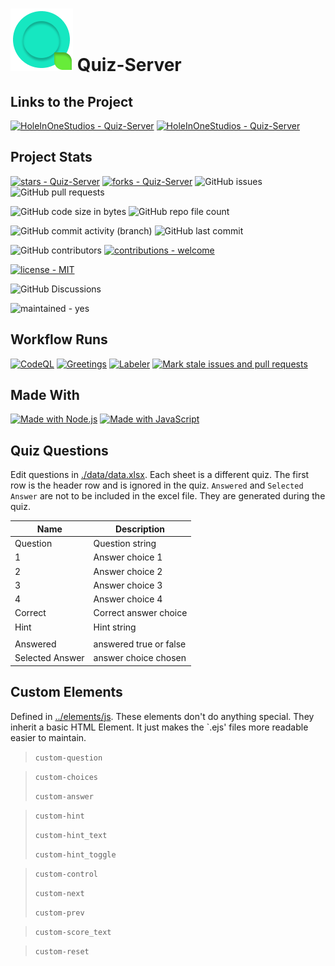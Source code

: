 # ![Logo](public/images/icon.png)    Quiz-Server


## Links to the Project

[![HoleInOneStudios - Quiz-Server](https://img.shields.io/static/v1?label=HoleInOneStudios&message=Quiz-Server&color=blue&logo=github)](https://github.com/HoleInOneStudios/Quiz-Server "Go to GitHub repo")
[![HoleInOneStudios - Quiz-Server](https://img.shields.io/static/v1?label=HoleInOneStudios&message=Quiz-Server&color=blue&logo=npm)](https://www.npmjs.com/package/quiz-server "Go to NPM repo")

## Project Stats

[![stars - Quiz-Server](https://img.shields.io/github/stars/HoleInOneStudios/Quiz-Server?style=social)](https://github.com.HoleInOneStudios/Quiz-Server)    [![forks - Quiz-Server](https://img.shields.io/github/forks/HoleInOneStudios/Quiz-Server?style=social)](https://github.com/HoleInOneStudios/Quiz-Server)
![GitHub issues](https://img.shields.io/github/issues/HoleInOneStudios/Quiz-Server) ![GitHub pull requests](https://img.shields.io/github/issues-pr/HoleInOneStudios/Quiz-Server)

![GitHub code size in bytes](https://img.shields.io/github/languages/code-size/HoleInOneStudios/Quiz-Server)    ![GitHub repo file count](https://img.shields.io/github/directory-file-count/HoleInOneStudios/Quiz-Server)

![GitHub commit activity (branch)](https://img.shields.io/github/commit-activity/w/HoleInOneStudios/Quiz-Server)    ![GitHub last commit](https://img.shields.io/github/last-commit/HoleInOneStudios/Quiz-Server)

![GitHub contributors](https://img.shields.io/github/contributors/HoleInOneStudios/Quiz-Server) [![contributions - welcome](https://img.shields.io/badge/contributions-welcome-blue)](/.github/CONTRIBUTING.md "Go to contributions doc")

[![license - MIT](https://img.shields.io/badge/license-MIT-blue)](https://opensource.org/licenses/MIT "Go to MIT license")

![GitHub Discussions](https://img.shields.io/github/discussions/HoleInOneStudios/Quiz-Server)

![maintained - yes](https://img.shields.io/badge/maintained-yes-blue)

## Workflow Runs

[![CodeQL](https://github.com/HoleInOneStudios/Quiz-Server/actions/workflows/codeql-analysis.yml/badge.svg?branch=main)](https://github.com/HoleInOneStudios/Quiz-Server/actions/workflows/codeql-analysis.yml) [![Greetings](https://github.com/HoleInOneStudios/Quiz-Server/actions/workflows/greetings.yml/badge.svg?branch=main)](https://github.com/HoleInOneStudios/Quiz-Server/actions/workflows/greetings.yml)  [![Labeler](https://github.com/HoleInOneStudios/Quiz-Server/actions/workflows/labeler.yml/badge.svg?branch=main)](https://github.com/HoleInOneStudios/Quiz-Server/actions/workflows/labeler.yml)    [![Mark stale issues and pull requests](https://github.com/HoleInOneStudios/Quiz-Server/actions/workflows/stale.yml/badge.svg?branch=main)](https://github.com/HoleInOneStudios/Quiz-Server/actions/workflows/stale.yml)

## Made With

[![Made with Node.js](https://img.shields.io/badge/Node.js->=12-blue?logo=node.js&logoColor=white)](https://nodejs.org "Go to Node.js homepage")    [![Made with JavaScript](https://img.shields.io/badge/Made_with-JavaScript-blue?logo=javascript&logoColor=white)](https://www.javascript.com/ "Go to JavaScript homepage")

## Quiz Questions

Edit questions in [./data/data.xlsx](./data/data.xlsx). Each sheet is a different quiz. The first row is the header row and is ignored in the quiz. `Answered` and `Selected Answer` are not to be included in the excel file. They are generated during the quiz.

| Name            | Description            |
| --------------- | ---------------------- |
| Question        | Question string        |
| 1               | Answer choice 1        |
| 2               | Answer choice 2        |
| 3               | Answer choice 3        |
| 4               | Answer choice 4        |
| Correct         | Correct answer choice  |
| Hint            | Hint string            |
|                 |                        |
| Answered        | answered true or false |
| Selected Answer | answer choice chosen   |

## Custom Elements

Defined in [../elements/js](./public/js/elements.js). These elements don't do anything special. They inherit a basic HTML Element. It just makes the `.ejs' files more readable easier to maintain.

> `custom-question`

> `custom-choices`
>
> `custom-answer`

> `custom-hint`
>
> `custom-hint_text`
>
> `custom-hint_toggle`

> `custom-control`
>
> `custom-next`
>
> `custom-prev`

> `custom-score_text`

> `custom-reset`
